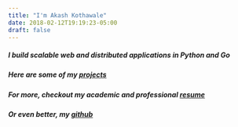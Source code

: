 ```yaml
---
title: "I'm Akash Kothawale"
date: 2018-02-12T19:19:23-05:00
draft: false
---
```


##### I build scalable web and distributed applications in Python and Go
##### Here are some of my [projects]
##### For more, checkout my academic and professional [resume] 
##### Or even better, my [github]

[projects]: /projects/
[resume]: https://resume.decached.com
[github]: https://github.com/decached
